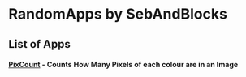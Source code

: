 # RandomApps by SebAndBlocks
## List of Apps
#### [PixCount](https://github.com/SebAndBlocks/RandomApps/tree/main/pixcount) - Counts How Many Pixels of each colour are in an Image
